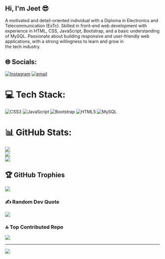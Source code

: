 ## Hi, I'm  Jeet 😎

A motivated and detail-oriented individual with a Diploma in Electronics and Telecommunication (ExTc). Skilled in front-end web development with experience in HTML, CSS, JavaScript, Bootstrap, and a basic understanding of MySQL. Passionate about building responsive and user-friendly web applications, with a strong willingness to learn and grow in the tech industry.



## 🌐 Socials:
[![Instagram](https://img.shields.io/badge/Instagram-%23E4405F.svg?logo=Instagram&logoColor=white)](https://instagram.com/jeet_t16) [![email](https://img.shields.io/badge/Email-D14836?logo=gmail&logoColor=white)](mailto:jeetthakur1607@gmail.com) 

# 💻 Tech Stack:
![CSS3](https://img.shields.io/badge/css3-%231572B6.svg?style=flat&logo=css3&logoColor=white) ![JavaScript](https://img.shields.io/badge/javascript-%23323330.svg?style=flat&logo=javascript&logoColor=%23F7DF1E) ![Bootstrap](https://img.shields.io/badge/bootstrap-%238511FA.svg?style=flat&logo=bootstrap&logoColor=white) ![HTML5](https://img.shields.io/badge/html5-%23E34F26.svg?style=flat&logo=html5&logoColor=white) ![MySQL](https://img.shields.io/badge/mysql-4479A1.svg?style=flat&logo=mysql&logoColor=white)
# 📊 GitHub Stats:
![](https://github-readme-stats.vercel.app/api?username=CodeTech07&theme=blue-green&hide_border=false&include_all_commits=false&count_private=false)<br/>
![](https://nirzak-streak-stats.vercel.app/?user=CodeTech07&theme=blue-green&hide_border=false)<br/>
![](https://github-readme-stats.vercel.app/api/top-langs/?username=CodeTech07&theme=blue-green&hide_border=false&include_all_commits=false&count_private=false&layout=compact)

## 🏆 GitHub Trophies
![](https://github-profile-trophy.vercel.app/?username=CodeTech07&theme=radical&no-frame=false&no-bg=false&margin-w=4)

### ✍️ Random Dev Quote
![](https://quotes-github-readme.vercel.app/api?type=horizontal&theme=tokyonight)

### 🔝 Top Contributed Repo
![](https://github-contributor-stats.vercel.app/api?username=CodeTech07&limit=5&theme=dark&combine_all_yearly_contributions=true)

---
[![](https://visitcount.itsvg.in/api?id=CodeTech07&icon=2&color=3)](https://visitcount.itsvg.in)

<!-- Proudly created with GPRM ( https://gprm.itsvg.in ) -->
